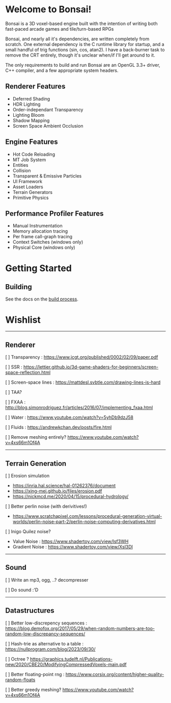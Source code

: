 # Welcome to Bonsai!

Bonsai is a 3D voxel-based engine built with the intention of writing both
fast-paced arcade games and tile/turn-based RPGs

Bonsai, and nearly all it's dependencies, are written completely from scratch.
One external dependency is the C runtime library for startup, and a small
handful of trig functions (sin, cos, atan2).  I have a back-burner task to
remove the CRT entirely, though it's unclear when/if I'll get around to it.

The only requirements to build and run Bonsai are an OpenGL 3.3+ driver, C++
compiler, and a few appropriate system headers.

## Renderer Features

* Deferred Shading
* HDR Lighting
* Order-independant Transparency
* Lighting Bloom
* Shadow Mapping
* Screen Space Ambient Occlusion

## Engine Features

* Hot Code Reloading
* MT Job System
* Entities
* Collision
* Transparent & Emissive Particles
* UI Framework
* Asset Loaders
* Terrain Generators
* Primitive Physics

## Performance Profiler Features

* Manual Instrumentation
* Memory allocation tracing
* Per frame call-graph tracing
* Context Switches (windows only)
* Physical Core  (windows only)

# Getting Started

## Building

See the docs on the [build process](docs/01_build_process.md).

# Wishlist

-------------------------------------------------------------------------------
## Renderer

[ ] Transparency : https://www.jcgt.org/published/0002/02/09/paper.pdf

[ ] SSR : https://lettier.github.io/3d-game-shaders-for-beginners/screen-space-reflection.html

[ ] Screen-space lines : https://mattdesl.svbtle.com/drawing-lines-is-hard

[ ] TAA?

[ ] FXAA : http://blog.simonrodriguez.fr/articles/2016/07/implementing_fxaa.html

[ ] Water : https://www.youtube.com/watch?v=5yhDb9dzJ58

[ ] Fluids : https://andrewkchan.dev/posts/fire.html

[ ] Remove meshing entirely? https://www.youtube.com/watch?v=4xs66m1Of4A

-------------------------------------------------------------------------------
## Terrain Generation

[ ] Erosion simulation
* https://inria.hal.science/hal-01262376/document
* https://xing-mei.github.io/files/erosion.pdf
* https://nickmcd.me/2020/04/15/procedural-hydrology/

[ ] Better perlin noise (with derivitives!)
* https://www.scratchapixel.com/lessons/procedural-generation-virtual-worlds/perlin-noise-part-2/perlin-noise-computing-derivatives.html

[ ] Inigo Quilez noise?
* Value Noise : https://www.shadertoy.com/view/lsf3WH
* Gradient Noise : https://www.shadertoy.com/view/Xsl3Dl

-------------------------------------------------------------------------------
## Sound

[ ] Write an mp3, ogg, ..? decompresser

[ ] Do sound :'D

-------------------------------------------------------------------------------
## Datastructures

[ ] Better low-discrepency sequences : https://blog.demofox.org/2017/05/29/when-random-numbers-are-too-random-low-discrepancy-sequences/

[ ] Hash-trie as alternative to a table : https://nullprogram.com/blog/2023/09/30/

[ ] Octree ? https://graphics.tudelft.nl/Publications-new/2020/CBE20/ModifyingCompressedVoxels-main.pdf

[ ] Better floating-point rng : https://www.corsix.org/content/higher-quality-random-floats

[ ] Better greedy meshing? https://www.youtube.com/watch?v=4xs66m1Of4A
